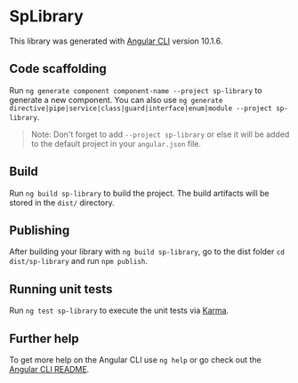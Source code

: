# SpLibrary

This library was generated with [Angular CLI](https://github.com/angular/angular-cli) version 10.1.6.

## Code scaffolding

Run `ng generate component component-name --project sp-library` to generate a new component. You can also use `ng generate directive|pipe|service|class|guard|interface|enum|module --project sp-library`.
> Note: Don't forget to add `--project sp-library` or else it will be added to the default project in your `angular.json` file. 

## Build

Run `ng build sp-library` to build the project. The build artifacts will be stored in the `dist/` directory.

## Publishing

After building your library with `ng build sp-library`, go to the dist folder `cd dist/sp-library` and run `npm publish`.

## Running unit tests

Run `ng test sp-library` to execute the unit tests via [Karma](https://karma-runner.github.io).

## Further help

To get more help on the Angular CLI use `ng help` or go check out the [Angular CLI README](https://github.com/angular/angular-cli/blob/master/README.md).
